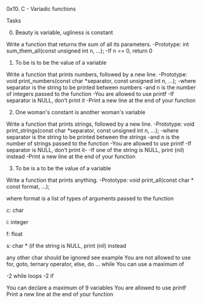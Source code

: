 0x10. C - Variadic functions

Tasks

0. Beauty is variable, ugliness is constant

Write a function that returns the sum of all its parameters.
-Prototype: int sum_them_all(const unsigned int n, ...);
-If n == 0, return 0

1. To be is to be the value of a variable

Write a function that prints numbers, followed by a new line.
-Prototype: void print_numbers(const char *separator, const unsigned int n, ...);
-where separator is the string to be printed between numbers
-and n is the number of integers passed to the function
-You are allowed to use printf
-If separator is NULL, don’t print it
-Print a new line at the end of your function

2. One woman's constant is another woman's variable

Write a function that prints strings, followed by a new line.
-Prototype: void print_strings(const char *separator, const unsigned int n, ...);
-where separator is the string to be printed between the strings
-and n is the number of strings passed to the function
-You are allowed to use printf
-If separator is NULL, don’t print it-
-If one of the string is NULL, print (nil) instead
-Print a new line at the end of your function

3. To be is a to be the value of a variable

Write a function that prints anything.
-Prototype: void print_all(const char * const format, ...);

where format is a list of types of arguments passed to the function

c: char

i: integer

f: float

s: char * (if the string is NULL, print (nil) instead

any other char should be ignored
see example
You are not allowed to use for, goto, ternary operator, else, do ... while
You can use a maximum of

 -2 while loops
 -2 if

You can declare a maximum of 9 variables
You are allowed to use printf
Print a new line at the end of your function
